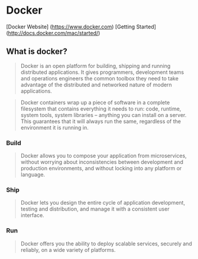 # Docker #
[Docker Website] (https://www.docker.com)
[Getting Started] (http://docs.docker.com/mac/started/)

## What is docker?
>Docker is an open platform for building, shipping and running distributed applications. It gives programmers, development teams and operations engineers the common toolbox they need to take advantage of the distributed and networked nature of modern applications.

>Docker containers wrap up a piece of software in a complete filesystem that contains everything it needs to run: code, runtime, system tools, system libraries – anything you can install on a server. This guarantees that it will always run the same, regardless of the environment it is running in.



### Build
>Docker allows you to compose your application from microservices, without worrying about inconsistencies between development and production environments, and without locking into any platform or language.

### Ship
>Docker lets you design the entire cycle of application development, testing and distribution, and manage it with a consistent user interface.

### Run
>Docker offers you the ability to deploy scalable services, securely and reliably, on a wide variety of platforms.
